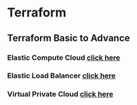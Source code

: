 # Terraform
## Terraform Basic to Advance

### Elastic Compute Cloud [click here](EC2)
### Elastic Load Balancer [click here](ELB)
### Virtual Private Cloud [click here](VPC)
